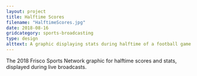 ```yaml
---
layout: project
title: Halftime Scores
filename: "HalftimeScores.jpg"
date: 2018-08-16
gridcategory: sports-broadcasting
type: design
alttext: A graphic displaying stats during halftime of a football game.
---
```

The 2018 Frisco Sports Network graphic for halftime scores and stats, displayed during live broadcasts.